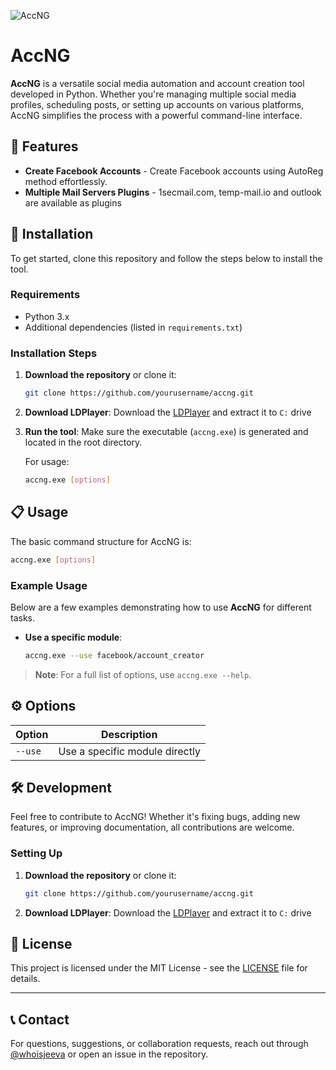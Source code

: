 ![AccNG](https://github.com/user-attachments/assets/02b6c88c-edf4-47d0-8a05-8f9debc3bc39)

# AccNG

**AccNG** is a versatile social media automation and account creation tool developed in Python. Whether you're managing multiple social media profiles, scheduling posts, or setting up accounts on various platforms, AccNG simplifies the process with a powerful command-line interface.

## 🚀 Features

- **Create Facebook Accounts** - Create Facebook accounts using AutoReg method effortlessly.
- **Multiple Mail Servers Plugins** - 1secmail.com, temp-mail.io and outlook are available as plugins 

## 📖 Installation

To get started, clone this repository and follow the steps below to install the tool.

### Requirements

- Python 3.x
- Additional dependencies (listed in `requirements.txt`)

### Installation Steps

1. **Download the repository** or clone it:
   ```bash
   git clone https://github.com/yourusername/accng.git
   ```

2. **Download LDPlayer**:
   Download the [LDPlayer](https://google.com) and extract it to `C:` drive

3. **Run the tool**:
   Make sure the executable (`accng.exe`) is generated and located in the root directory.

   For usage:
   ```bash
   accng.exe [options]
   ```

## 📋 Usage

The basic command structure for AccNG is:

```bash
accng.exe [options]
```

### Example Usage

Below are a few examples demonstrating how to use **AccNG** for different tasks.

- **Use a specific module**:
  ```bash
  accng.exe --use facebook/account_creator
  ```

> **Note**: For a full list of options, use `accng.exe --help`.

## ⚙️ Options

| Option           | Description                                        |
|------------------|----------------------------------------------------|
| `--use`          | Use a specific module directly                     |

## 🛠 Development

Feel free to contribute to AccNG! Whether it's fixing bugs, adding new features, or improving documentation, all contributions are welcome.

### Setting Up

1. **Download the repository** or clone it:
   ```bash
   git clone https://github.com/yourusername/accng.git
   ```

2. **Download LDPlayer**:
   Download the [LDPlayer](https://google.com) and extract it to `C:` drive


## 📄 License

This project is licensed under the MIT License - see the [LICENSE](LICENSE.txt) file for details.

---

## 📞 Contact

For questions, suggestions, or collaboration requests, reach out through [@whoisjeeva](https://t.me/whoisjeeva) or open an issue in the repository.
